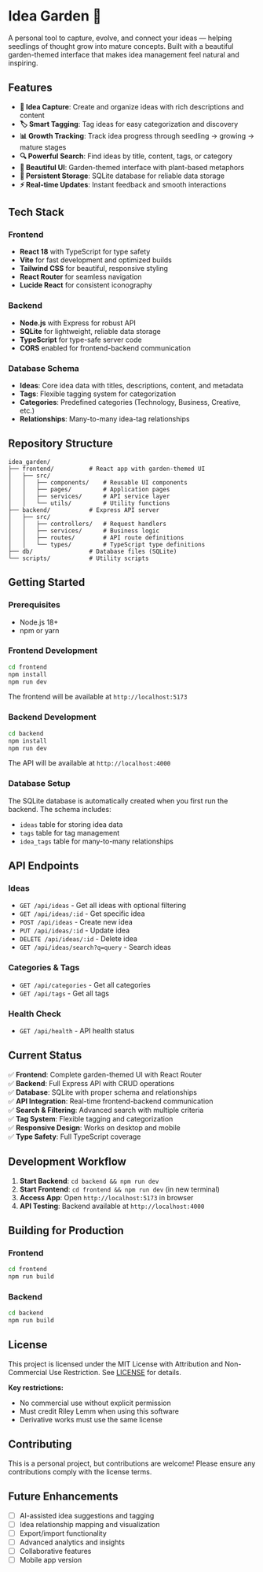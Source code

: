 # Idea Garden 🌱

A personal tool to capture, evolve, and connect your ideas — helping seedlings of thought grow into mature concepts. Built with a beautiful garden-themed interface that makes idea management feel natural and inspiring.

## Features

- **🌱 Idea Capture**: Create and organize ideas with rich descriptions and content
- **🏷️ Smart Tagging**: Tag ideas for easy categorization and discovery
- **📊 Growth Tracking**: Track idea progress through seedling → growing → mature stages
- **🔍 Powerful Search**: Find ideas by title, content, tags, or category
- **🎨 Beautiful UI**: Garden-themed interface with plant-based metaphors
- **💾 Persistent Storage**: SQLite database for reliable data storage
- **⚡ Real-time Updates**: Instant feedback and smooth interactions

## Tech Stack

### Frontend
- **React 18** with TypeScript for type safety
- **Vite** for fast development and optimized builds
- **Tailwind CSS** for beautiful, responsive styling
- **React Router** for seamless navigation
- **Lucide React** for consistent iconography

### Backend
- **Node.js** with Express for robust API
- **SQLite** for lightweight, reliable data storage
- **TypeScript** for type-safe server code
- **CORS** enabled for frontend-backend communication

### Database Schema
- **Ideas**: Core idea data with titles, descriptions, content, and metadata
- **Tags**: Flexible tagging system for categorization
- **Categories**: Predefined categories (Technology, Business, Creative, etc.)
- **Relationships**: Many-to-many idea-tag relationships

## Repository Structure

```
idea_garden/
├── frontend/          # React app with garden-themed UI
│   ├── src/
│   │   ├── components/    # Reusable UI components
│   │   ├── pages/         # Application pages
│   │   ├── services/      # API service layer
│   │   └── utils/         # Utility functions
├── backend/           # Express API server
│   ├── src/
│   │   ├── controllers/   # Request handlers
│   │   ├── services/      # Business logic
│   │   ├── routes/        # API route definitions
│   │   └── types/         # TypeScript type definitions
├── db/                # Database files (SQLite)
└── scripts/           # Utility scripts
```

## Getting Started

### Prerequisites
- Node.js 18+ 
- npm or yarn

### Frontend Development

```bash
cd frontend
npm install
npm run dev
```

The frontend will be available at `http://localhost:5173`

### Backend Development

```bash
cd backend
npm install
npm run dev
```

The API will be available at `http://localhost:4000`

### Database Setup

The SQLite database is automatically created when you first run the backend. The schema includes:

- `ideas` table for storing idea data
- `tags` table for tag management  
- `idea_tags` table for many-to-many relationships

## API Endpoints

### Ideas
- `GET /api/ideas` - Get all ideas with optional filtering
- `GET /api/ideas/:id` - Get specific idea
- `POST /api/ideas` - Create new idea
- `PUT /api/ideas/:id` - Update idea
- `DELETE /api/ideas/:id` - Delete idea
- `GET /api/ideas/search?q=query` - Search ideas

### Categories & Tags
- `GET /api/categories` - Get all categories
- `GET /api/tags` - Get all tags

### Health Check
- `GET /api/health` - API health status

## Current Status

✅ **Frontend**: Complete garden-themed UI with React Router  
✅ **Backend**: Full Express API with CRUD operations  
✅ **Database**: SQLite with proper schema and relationships  
✅ **API Integration**: Real-time frontend-backend communication  
✅ **Search & Filtering**: Advanced search with multiple criteria  
✅ **Tag System**: Flexible tagging and categorization  
✅ **Responsive Design**: Works on desktop and mobile  
✅ **Type Safety**: Full TypeScript coverage  

## Development Workflow

1. **Start Backend**: `cd backend && npm run dev`
2. **Start Frontend**: `cd frontend && npm run dev` (in new terminal)
3. **Access App**: Open `http://localhost:5173` in browser
4. **API Testing**: Backend available at `http://localhost:4000`

## Building for Production

### Frontend
```bash
cd frontend
npm run build
```

### Backend
```bash
cd backend
npm run build
```

## License

This project is licensed under the MIT License with Attribution and Non-Commercial Use Restriction. See [LICENSE](LICENSE) for details.

**Key restrictions:**
- No commercial use without explicit permission
- Must credit Riley Lemm when using this software
- Derivative works must use the same license

## Contributing

This is a personal project, but contributions are welcome! Please ensure any contributions comply with the license terms.

## Future Enhancements

- [ ] AI-assisted idea suggestions and tagging
- [ ] Idea relationship mapping and visualization
- [ ] Export/import functionality
- [ ] Advanced analytics and insights
- [ ] Collaborative features
- [ ] Mobile app version
